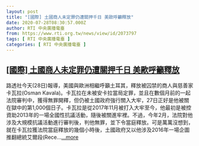 ```yaml
---
layout: post
title: "[國際] 土國商人未定罪仍遭關押千日 美歐呼籲釋放"
date: 2020-07-28T08:30:57.000Z
author: RTI 中央廣播電臺
from: https://www.rti.org.tw/news/view/id/2073797
tags: [ RTI 中央廣播電臺 ]
categories: [ RTI 中央廣播電臺 ]
---
```

<!--1595925057000-->
[[國際] 土國商人未定罪仍遭關押千日 美歐呼籲釋放](https://www.rti.org.tw/news/view/id/2073797)
------

<div>
路透社今天(28日)報導，美國與歐洲相繼呼籲土耳其，釋放被囚禁的商人與慈善家卡瓦拉(Osman Kavala)。卡瓦拉在未被安卡拉當局定罪，並且在數個月前的一起法院審判中，獲得無罪開釋，但仍被土國政府強行關入大牢，27日正好是他被關在獄中的第1,000個日子。卡瓦拉是從2017年11月被打入大牢至今，他最初是被控資助2013年的一場全國性抗議活動，隨後被關進牢裡。不過，今年2月，法院對他涉及大規模抗議活動進行審判後，判他無罪，並下令當庭釋放。可是萬萬沒想到，就在卡瓦拉獲法院當庭釋放的幾個小時後，土國政府又以他涉及2016年一場企圖推翻總統艾爾段(Rece...<a target="_blank" href="https://www.rti.org.tw/news/view/id/2073797">...more</a>
</div>
